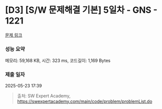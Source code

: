 # [D3] [S/W 문제해결 기본] 5일차 - GNS - 1221 

[문제 링크](https://swexpertacademy.com/main/code/problem/problemDetail.do?contestProbId=AV14jJh6ACYCFAYD) 

### 성능 요약

메모리: 59,168 KB, 시간: 323 ms, 코드길이: 1,169 Bytes

### 제출 일자

2025-05-23 17:39



> 출처: SW Expert Academy, https://swexpertacademy.com/main/code/problem/problemList.do